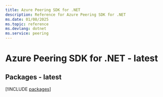 ```yaml
---
title: Azure Peering SDK for .NET
description: Reference for Azure Peering SDK for .NET
ms.date: 01/08/2025
ms.topic: reference
ms.devlang: dotnet
ms.service: peering
---
```

# Azure Peering SDK for .NET - latest
## Packages - latest
[!INCLUDE [packages](peering-index.md)]